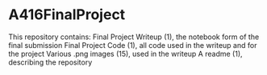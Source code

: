 # A416FinalProject

This repository contains:
Final Project Writeup (1), the notebook form of the final submission
Final Project Code (1), all code used in the writeup and for the project
Various .png images (15), used in the writeup
A readme (1), describing the repository

